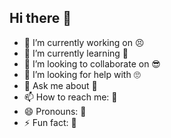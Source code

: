 ## Hi there 👋

- 🔭 I’m currently working on 😣
- 🌱 I’m currently learning 😬
- 👯 I’m looking to collaborate on 😎
- 🤔 I’m looking for help with 🙄
- 💬 Ask me about 👹
- 📫 How to reach me: 🧐
- 😄 Pronouns: 🦾
- ⚡ Fun fact: 🐫

